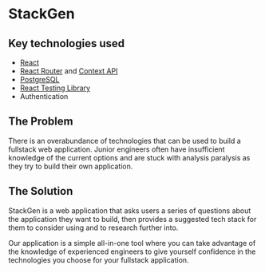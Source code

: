 # StackGen

## Key technologies used

- <a href="https://reactjs.org/docs/getting-started.html">React</a>
- <a href="https://reactrouter.com/">React Router</a> and <a href="https://reactjs.org/docs/context.html">Context API</a>
- <a href="https://www.postgresql.org/">PostgreSQL</a>
- <a href="https://testing-library.com/docs/react-testing-library/intro/">React Testing Library</a>
- <span>Authentication</span>

## The Problem

There is an overabundance of technologies that can be used to build a fullstack web application. Junior engineers often have insufficient knowledge of the current options and are stuck with analysis paralysis as they try to build their own application.

## The Solution

StackGen is a web application that asks users a series of questions about the application they want to build, then provides a suggested tech stack for them to consider using and to research further into.

Our application is a simple all-in-one tool where you can take advantage of the knowledge of experienced engineers to give yourself confidence in the technologies you choose for your fullstack application.
